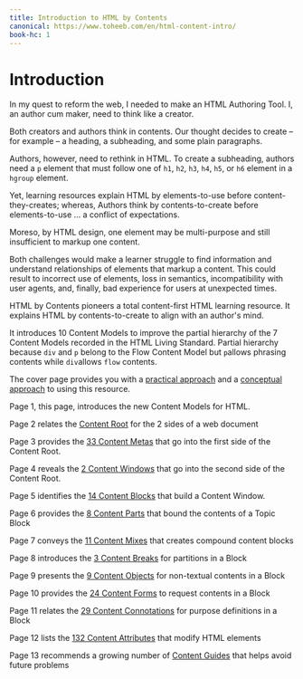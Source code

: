 ```yaml
---
title: Introduction to HTML by Contents
canonical: https://www.toheeb.com/en/html-content-intro/
book-hc: 1
---
```


# Introduction

In my quest to reform the web, I needed to make an HTML Authoring Tool. I, an author cum maker, need to think like a creator.

Both creators and authors think in contents. Our thought decides to create – for example – a heading, a subheading, and some plain paragraphs.

Authors, however, need to rethink in HTML. To create a subheading, authors need a `p` element that must follow one of `h1`, `h2`, `h3`, `h4`, `h5`, or `h6` element in a `hgroup` element.

Yet, learning resources explain HTML by elements-to-use before content-they-creates; whereas, Authors think by contents-to-create before elements-to-use ... a conflict of expectations.

Moreso, by HTML design, one element may be multi-purpose and still insufficient to markup one content. 

Both challenges would make a learner struggle to find information and understand relationships of elements that markup a content. This could result to incorrect use of elements, loss in semantics, incompatibility with user agents, and, finally, bad experience for users at unexpected times.

HTML by Contents pioneers a total content-first HTML learning resource. It explains HTML by contents-to-create to align with an author's mind.

It introduces 10 Content Models to improve the partial hierarchy of the 7 Content Models recorded in the HTML Living Standard. Partial hierarchy because `div` and `p` belong to the Flow Content Model but `p`allows phrasing contents while `div`allows `flow` contents.

The cover page provides you with a [practical approach](/en/html-by-contents#steps) and a [conceptual approach](/en/html-by-contents#toc) to using this resource.

Page 1, this page, introduces the new Content Models for HTML. 

Page 2 relates the [Content Root](/en/html-content-root) for the 2 sides of a web document

Page 3 provides the [33 Content Metas](/en/html-content-metas) that go into the first side of the Content Root.

Page 4 reveals the [2 Content Windows](/en/html-content-windows) that go into the second side of the Content Root.

Page 5 identifies the [14 Content Blocks](/en/html-content-blocks) that build a Content Window. 

Page 6 provides the [8 Content Parts](/en/html-content-parts) that bound the contents of a Topic Block

Page 7 conveys the [11 Content Mixes](/en/html-content-mixes) that creates compound content blocks

Page 8 introduces the [3 Content Breaks](/en/html-content-breaks) for partitions in a Block

Page 9 presents the [9 Content Objects](/en/html-content-objects) for non-textual contents in a Block

Page 10 provides the [24 Content Forms](/en/html-content-forms) to request contents in a Block

Page 11 relates the [29 Content Connotations](/en/html-content-connotations) for purpose definitions in a Block

Page 12 lists the [132 Content Attributes](/en/html-content-attributes) that modify HTML elements

Page 13 recommends a growing number of [Content Guides](/en/html-content-guides) that helps avoid future problems





